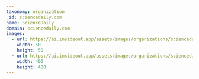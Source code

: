 ```yaml
---
taxonomy: organization
_id: sciencedaily.com
name: ScienceDaily
domain: sciencedaily.com
images:
  - url: https://ai.insideout.app/assets/images/organizations/sciencedaily.com-50x50.jpg
    width: 50
    height: 50
  - url: https://ai.insideout.app/assets/images/organizations/sciencedaily.com-400x400.jpg
    width: 400
    height: 400
---
```

